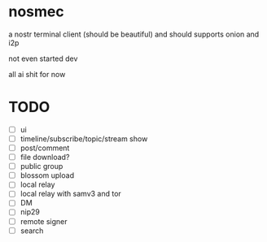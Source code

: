 # nosmec
a nostr terminal client (should be beautiful)  and should supports onion and i2p

not even started dev

all ai shit for now

# TODO
- [ ] ui
- [ ] timeline/subscribe/topic/stream show
- [ ] post/comment
- [ ] file download?
- [ ] public group
- [ ] blossom upload
- [ ] local relay
- [ ] local relay with samv3 and tor
- [ ] DM
- [ ] nip29
- [ ] remote signer
- [ ] search
